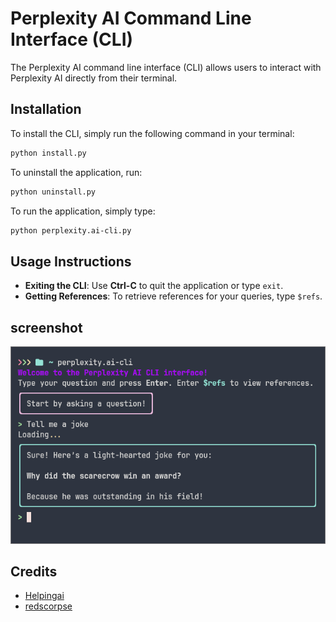 # Perplexity AI Command Line Interface (CLI)

The Perplexity AI command line interface (CLI) allows users to interact with Perplexity AI directly from their terminal.

## Installation

To install the CLI, simply run the following command in your terminal:

```bash
python install.py
```

To uninstall the application, run:

```bash
python uninstall.py
```

To run the application, simply type:

```bash
python perplexity.ai-cli.py
```

## Usage Instructions

- **Exiting the CLI**: Use **Ctrl-C** to quit the application or type `exit`.
- **Getting References**: To retrieve references for your queries, type `$refs`.

## screenshot

![screenshot](./screenshoot.png)

## Credits

- [Helpingai](https://github.com/HelpingAI/Helpingai_T2)
- [redscorpse](https://github.com/redscorpse/perplexity.ai-cli)
